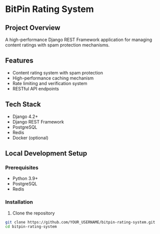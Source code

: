 # BitPin Rating System

## Project Overview
A high-performance Django REST Framework application for managing content ratings with spam protection mechanisms.

## Features
- Content rating system with spam protection
- High-performance caching mechanism
- Rate limiting and verification system
- RESTful API endpoints

## Tech Stack
- Django 4.2+
- Django REST Framework
- PostgreSQL
- Redis
- Docker (optional)

## Local Development Setup

### Prerequisites
- Python 3.9+
- PostgreSQL
- Redis

### Installation
1. Clone the repository
```bash
git clone https://github.com/YOUR_USERNAME/bitpin-rating-system.git
cd bitpin-rating-system